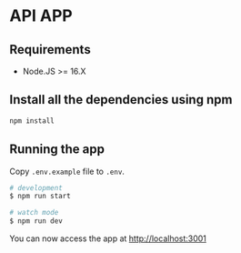 # API APP

## Requirements

- Node.JS >= 16.X

## Install all the dependencies using npm

```bash
npm install
```

## Running the app

Copy `.env.example` file to `.env`.

```bash
# development
$ npm run start

# watch mode
$ npm run dev
```

You can now access the app at <http://localhost:3001>
